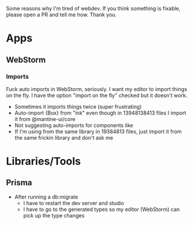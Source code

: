 Some reasons why I'm tired of webdev. If you think something is fixable, please open a PR and tell me how. Thank you.

# Apps
## WebStorm
### Imports
Fuck auto imports in WebStorm, seriously. I want my editor to import things on the fly. I have the option "import on the fly" checked but it doesn't work.
- Sometimes it imports things twice (super frustrating)
- Auto-import {Box} from "ink" even though in 13948138413 files I import it from @mantine-ui/core
- Not suggesting auto-imports for components like <Text/>
- If I'm using <Vertical> from the same library in 19384813 files, just import it from the same frickin library and don't ask me

# Libraries/Tools
## Prisma
- After running a db:migrate
  - I have to restart the dev server and studio
  - I have to go to the generated types so my editor (WebStorm) can pick up the type changes

